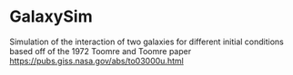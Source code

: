 # GalaxySim
Simulation of the interaction of two galaxies for different initial conditions based off of the 1972 Toomre and Toomre paper
https://pubs.giss.nasa.gov/abs/to03000u.html



